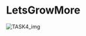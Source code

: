 # LetsGrowMore

![TASK4_img](https://user-images.githubusercontent.com/86393603/129571894-4e857052-25ae-4b8f-ba08-eabc43315e61.PNG)





